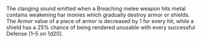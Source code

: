 The clanging sound emitted when a Breaching melee weapon hits metal contains weakening har monies which gradually destroy armor or shields. The Armor value of a piece of armor is decreased by 1 for every hit, while a shield has a 25% chance of being rendered unusable with every successful Defense [1–5 on 1d20].